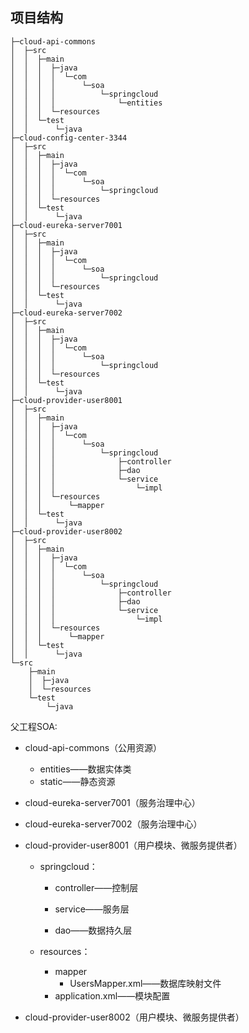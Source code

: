 ## 项目结构

```
├─cloud-api-commons
│  ├─src
│  │  ├─main
│  │  │  ├─java
│  │  │  │  └─com
│  │  │  │      └─soa
│  │  │  │          └─springcloud
│  │  │  │              └─entities
│  │  │  └─resources
│  │  └─test
│  │      └─java
├─cloud-config-center-3344
│  ├─src
│  │  ├─main
│  │  │  ├─java
│  │  │  │  └─com
│  │  │  │      └─soa
│  │  │  │          └─springcloud
│  │  │  └─resources
│  │  └─test
│  │      └─java
├─cloud-eureka-server7001
│  ├─src
│  │  ├─main
│  │  │  ├─java
│  │  │  │  └─com
│  │  │  │      └─soa
│  │  │  │          └─springcloud
│  │  │  └─resources
│  │  └─test
│  │      └─java
├─cloud-eureka-server7002
│  ├─src
│  │  ├─main
│  │  │  ├─java
│  │  │  │  └─com
│  │  │  │      └─soa
│  │  │  │          └─springcloud
│  │  │  └─resources
│  │  └─test
│  │      └─java
├─cloud-provider-user8001
│  ├─src
│  │  ├─main
│  │  │  ├─java
│  │  │  │  └─com
│  │  │  │      └─soa
│  │  │  │          └─springcloud
│  │  │  │              ├─controller
│  │  │  │              ├─dao
│  │  │  │              └─service
│  │  │  │                  └─impl
│  │  │  └─resources
│  │  │      └─mapper
│  │  └─test
│  │      └─java
├─cloud-provider-user8002
│  ├─src
│  │  ├─main
│  │  │  ├─java
│  │  │  │  └─com
│  │  │  │      └─soa
│  │  │  │          └─springcloud
│  │  │  │              ├─controller
│  │  │  │              ├─dao
│  │  │  │              └─service
│  │  │  │                  └─impl
│  │  │  └─resources
│  │  │      └─mapper
│  │  └─test
│  │      └─java
└─src
    ├─main
    │  ├─java
    │  └─resources
    └─test
        └─java

```

父工程SOA:

- cloud-api-commons（公用资源）

  - entities——数据实体类
  - static——静态资源

- cloud-eureka-server7001（服务治理中心）

- cloud-eureka-server7002（服务治理中心）

- cloud-provider-user8001（用户模块、微服务提供者）

  - springcloud：

    - controller——控制层

    - service——服务层

    - dao——数据持久层

  - resources：

    - mapper
      - UsersMapper.xml——数据库映射文件
    - application.xml——模块配置

- cloud-provider-user8002（用户模块、微服务提供者）





